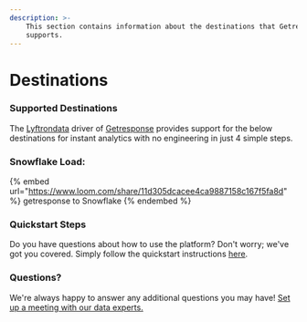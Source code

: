 ```yaml
---
description: >-
    This section contains information about the destinations that Getresponse
    supports.
---
```


# Destinations

### Supported Destinations

The [Lyftrondata](https://www.lyftrondata.com/) driver of [Getresponse](https://www.lyftrondata.com/integration/getresponse/) provides support for the below destinations for instant analytics with no engineering in just 4 simple steps.

### Snowflake Load:

{% embed url="https://www.loom.com/share/11d305dcacee4ca9887158c167f5fa8d" %}
getresponse to Snowflake
{% endembed %}

### Quickstart Steps

Do you have questions about how to use the platform? Don't worry; we've got you covered. Simply follow the quickstart instructions [here](../../../quickstart-steps.md).

### Questions? <a href="#questions" id="questions"></a>

We're always happy to answer any additional questions you may have! [Set up a meeting with our data experts.](https://www.lyftrondata.com/book-a-meeting/)
